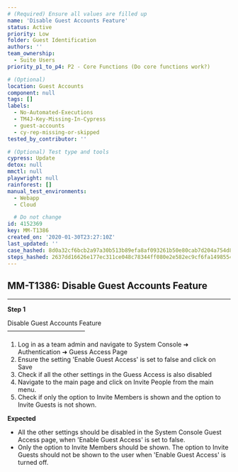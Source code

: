 ```yaml
---
# (Required) Ensure all values are filled up
name: 'Disable Guest Accounts Feature'
status: Active
priority: Low
folder: Guest Identification
authors: ''
team_ownership:
  - Suite Users
priority_p1_to_p4: P2 - Core Functions (Do core functions work?)

# (Optional)
location: Guest Accounts
component: null
tags: []
labels:
  - No-Automated-Executions
  - TM4J-Key-Missing-In-Cypress
  - guest-accounts
  - cy-rep-missing-or-skipped
tested_by_contributor: ''

# (Optional) Test type and tools
cypress: Update
detox: null
mmctl: null
playwright: null
rainforest: []
manual_test_environments:
  - Webapp
  - Cloud

  # Do not change
id: 4152369
key: MM-T1386
created_on: '2020-01-30T23:27:10Z'
last_updated: ''
case_hashed: 8d0a32cf6bcb2a97a30b513b89efa8af093261b50e80cab7d204a754d8254e50784c0c7a74159af351d35038109a0dbe
steps_hashed: 2637dd16626e177ec311ce048c78344ff080e2e582ec9cf6fa1498554756479b40ae38389677e5e0d9e91dc49cc2fd11
---
```


<!-- (Auto-generated) Based on frontmatter's "key" and "name" -->

## MM-T1386: Disable Guest Accounts Feature

---

**Step 1**

Disable Guest Accounts Feature\
–––––––––––––––––––––––––

1. Log in as a team admin and navigate to System Console ➜ Authentication ➜ Guess Access Page
2. Ensure the setting 'Enable Guest Access' is set to false and click on Save
3. Check if all the other settings in the Guess Access is also disabled
4. Navigate to the main page and click on Invite People from the main menu.
5. Check if only the option to Invite Members is shown and the option to Invite Guests is not shown.

**Expected**

- All the other settings should be disabled in the System Console Guest Access page, when 'Enable Guest Access' is set to false.
- Only the option to Invite Members should be shown. The option to Invite Guests should not be shown to the user when 'Enable Guest Access' is turned off.
